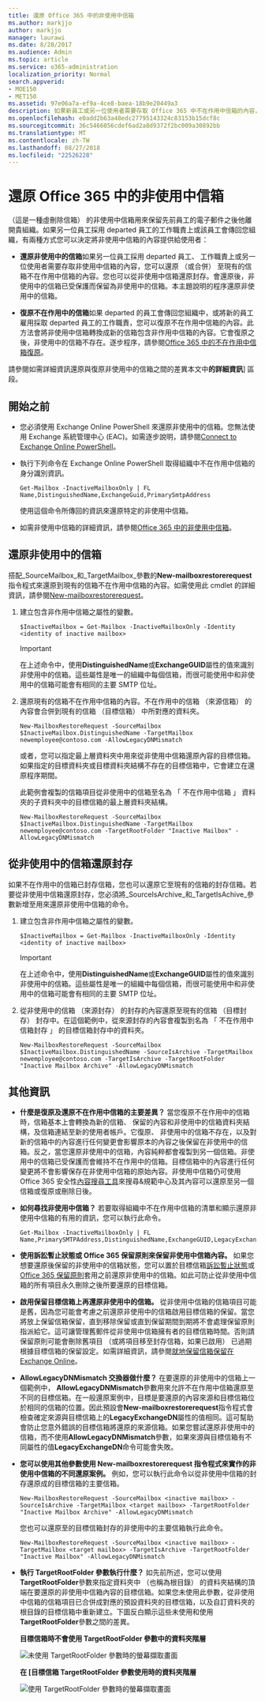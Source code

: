 ```yaml
---
title: 還原 Office 365 中的非使用中信箱
ms.author: markjjo
author: markjjo
manager: laurawi
ms.date: 8/28/2017
ms.audience: Admin
ms.topic: article
ms.service: o365-administration
localization_priority: Normal
search.appverid:
- MOE150
- MET150
ms.assetid: 97e06a7a-ef9a-4ce8-baea-18b9e20449a3
description: 如果新員工或另一位使用者需要存取 Office 365 中不在作用中信箱的內容，您可以還原 （或合併） 至現有的信箱不在作用中信箱的內容。
ms.openlocfilehash: e0add2b63a48edc27795143324c83153b15dcf8c
ms.sourcegitcommit: 36c5466056cdef6ad2a8d9372f2bc009a30892bb
ms.translationtype: MT
ms.contentlocale: zh-TW
ms.lasthandoff: 08/27/2018
ms.locfileid: "22526228"
---
```

# <a name="restore-an-inactive-mailbox-in-office-365"></a>還原 Office 365 中的非使用中信箱

（這是一種虛刪除信箱） 的非使用中信箱用來保留先前員工的電子郵件之後他離開貴組織。如果另一位員工採用 departed 員工的工作職責上或該員工會傳回您組織，有兩種方式您可以決定將非使用中信箱的內容提供給使用者： 
  
- **還原非使用中的信箱**如果另一位員工採用 departed 員工、 工作職責上或另一位使用者需要存取非使用中信箱的內容，您可以還原 （或合併） 至現有的信箱不在作用中信箱的內容。您也可以從非使用中信箱還原封存。會還原後，非使用中的信箱已受保護而保留為非使用中的信箱。本主題說明的程序還原非使用中的信箱。 
    
- **復原不在作用中的信箱**如果 departed 的員工會傳回您組織中，或將新的員工雇用採取 departed 員工的工作職責，您可以復原不在作用中信箱的內容。此方法會將非使用中信箱轉換成新的信箱包含非作用中信箱的內容。它會復原之後，非使用中的信箱不存在。逐步程序，請參閱[Office 365 中的不在作用中信箱復原](recover-an-inactive-mailbox.md)。
    
請參閱如需詳細資訊還原與復原非使用中的信箱之間的差異本文中**的詳細資訊**] 區段。 
  
## <a name="before-you-begin"></a>開始之前

- 您必須使用 Exchange Online PowerShell 來還原非使用中的信箱。您無法使用 Exchange 系統管理中心 (EAC)。如需逐步說明，請參閱[Connect to Exchange Online PowerShell](https://go.microsoft.com/fwlink/?linkid=396554)。
    
- 執行下列命令在 Exchange Online PowerShell 取得組織中不在作用中信箱的身分識別資訊。 
    
    ```
    Get-Mailbox -InactiveMailboxOnly | FL Name,DistinguishedName,ExchangeGuid,PrimarySmtpAddress
    ```

     使用這個命令所傳回的資訊來還原特定的非使用中信箱。
    
- 如需非使用中信箱的詳細資訊，請參閱[Office 365 中的非使用中信箱](inactive-mailboxes-in-office-365.md)。
    
## <a name="restore-an-inactive-mailbox"></a>還原非使用中的信箱

搭配_SourceMailbox_和_TargetMailbox_參數的**New-mailboxrestorerequest**指令程式來還原到現有的信箱不在作用中信箱的內容。如需使用此 cmdlet 的詳細資訊，請參閱[New-mailboxrestorerequest](https://go.microsoft.com/fwlink/?linkid=856298)。
  
1. 建立包含非作用中信箱之屬性的變數。 
    
    ```
    $InactiveMailbox = Get-Mailbox -InactiveMailboxOnly -Identity <identity of inactive mailbox>
    ```

    > [!IMPORTANT]
    > 在上述命令中，使用**DistinguishedName**或**ExchangeGUID**屬性的值來識別非使用中的信箱。這些屬性是唯一的組織中每個信箱，而很可能使用中和非使用中的信箱可能會有相同的主要 SMTP 位址。 
  
2. 還原現有的信箱不在作用中信箱的內容。不在作用中的信箱 （來源信箱） 的內容會合併到現有的信箱 （目標信箱） 中所對應的資料夾。
    
    ```
    New-MailboxRestoreRequest -SourceMailbox $InactiveMailbox.DistinguishedName -TargetMailbox newemployee@contoso.com -AllowLegacyDNMismatch
    ```
   
   或者，您可以指定最上層資料夾中用來從非使用中信箱還原內容的目標信箱。如果指定的目標資料夾或目標資料夾結構不存在的目標信箱中，它會建立在還原程序期間。 
    
    此範例會複製的信箱項目從非使用中的信箱至名為 「 不在作用中信箱 」 資料夾的子資料夾中的目標信箱的最上層資料夾結構。
    
   ```
   New-MailboxRestoreRequest -SourceMailbox $InactiveMailbox.DistinguishedName -TargetMailbox newemployee@contoso.com -TargetRootFolder "Inactive Mailbox" -AllowLegacyDNMismatch
   ```
  
## <a name="restore-the-archive-from-an-inactive-mailbox"></a>從非使用中的信箱還原封存

如果不在作用中的信箱已封存信箱，您也可以還原它至現有的信箱的封存信箱。若要從非使用中信箱還原封存，您必須將_SourceIsArchive_和_TargetIsAchive_參數新增至用來還原非使用中信箱的命令。 
  
1. 建立包含非作用中信箱之屬性的變數。 
    
    ```
    $InactiveMailbox = Get-Mailbox -InactiveMailboxOnly -Identity <identity of inactive mailbox>
    ```

    > [!IMPORTANT]
    > 在上述命令中，使用**DistinguishedName**或**ExchangeGUID**屬性的值來識別非使用中的信箱。這些屬性是唯一的組織中每個信箱，而很可能使用中和非使用中的信箱可能會有相同的主要 SMTP 位址。 
  
2. 從非使用中的信箱 （來源封存） 的封存的內容還原至現有的信箱 （目標封存） 封存中。在這個範例中，從來源封存的內容會複製到名為 「 不在作用中信箱封存 」 的目標信箱封存中的資料夾。

    ```
    New-MailboxRestoreRequest -SourceMailbox $InactiveMailbox.DistinguishedName -SourceIsArchive -TargetMailbox newemployee@contoso.com -TargetIsArchive -TargetRootFolder "Inactive Mailbox Archive" -AllowLegacyDNMismatch
    ```

  
## <a name="more-information"></a>其他資訊

- **什麼是復原及還原不在作用中信箱的主要差異？** 當您復原不在作用中的信箱時，信箱基本上會轉換為新的信箱、 保留的內容和非使用中的信箱資料夾結構，及信箱連結至新的使用者帳戶。它復原、 非使用中的信箱不存在，以及對新的信箱中的內容進行任何變更會影響原本的內容之後保留在非使用中的信箱。反之，當您還原非使用中的信箱，內容純粹都會複製到另一個信箱。非使用中的信箱已受保護而會維持不在作用中的信箱。目標信箱中的內容進行任何變更將不會影響保存在非使用中信箱的原始內容。非使用中信箱仍可使用 Office 365 安全性[內容搜尋工具](run-a-content-search-in-the-security-and-compliance-center.md)來搜尋&amp;規範中心及其內容可以還原至另一個信箱或復原或刪除日後。 
    
- **如何尋找非使用中信箱？** 若要取得組織中不在作用中信箱的清單和顯示還原非使用中信箱的有用的資訊，您可以執行此命令。 

  ```
  Get-Mailbox -InactiveMailboxOnly | FL Name,PrimarySMTPAddress,DistinguishedName,ExchangeGUID,LegacyExchangeDN,ArchiveStatus
  ```

- **使用訴訟暫止狀態或 Office 365 保留原則來保留非使用中信箱內容。** 如果您想要還原後保留的非使用中的信箱狀態，您可以置於目標信箱[訴訟暫止狀態](https://go.microsoft.com/fwlink/?linkid=856286)或[Office 365 保留原則](retention-policies.md)套用之前還原非使用中的信箱。如此可防止從非使用中信箱的所有項目永久刪除之後所要還原的目標信箱。 
    
- **啟用保留目標信箱上再還原非使用中的信箱。** 從非使用中信箱的信箱項目可能是舊，因為您可能會考慮之前還原非使用中的信箱啟用目標信箱的保留。當您將放上保留信箱保留，直到移除保留或直到保留期間到期將不會處理保留原則指派給它。這可讓管理舊郵件從非使用中信箱擁有者的目標信箱時間。否則請保留原則可能會刪除舊項目 （或將項目移至封存信箱，如果已啟用） 已過期根據目標信箱的保留設定。如需詳細資訊，請參閱[就地保留信箱保留在 Exchange Online](https://go.microsoft.com/fwlink/?linkid=856300)。
    
- **AllowLegacyDNMismatch 交換器做什麼？** 在要還原的非使用中的信箱上一個範例中， **AllowLegacyDNMismatch**參數用來允許不在作用中信箱還原至不同的目標信箱。在一般還原案例中，目標是要還原的內容來源和目標信箱位於相同的信箱的位置。因此預設會**New-mailboxrestorerequest**指令程式會檢查確定來源與目標信箱上的**LegacyExchangeDN**屬性的值相同。這可幫助會防止您意外錯誤的目標信箱將還原的來源信箱。如果您嘗試還原非使用中的信箱，而不使用**AllowLegacyDNMismatch**參數，如果來源與目標信箱有不同屬性的值**LegacyExchangeDN**命令可能會失敗。 
    
- **您可以使用其他參數使用 New-mailboxrestorerequest 指令程式來實作的非使用中信箱的不同還原案例。** 例如，您可以執行此命令以從非使用中信箱的封存還原成的目標信箱的主要信箱。 
    
  ```
  New-MailboxRestoreRequest -SourceMailbox <inactive mailbox> -SourceIsArchive -TargetMailbox <target mailbox> -TargetRootFolder "Inactive Mailbox Archive" -AllowLegacyDNMismatch
  ```

  您也可以還原至的目標信箱封存的非使用中的主要信箱執行此命令。

  ```
  New-MailboxRestoreRequest -SourceMailbox <inactive mailbox> -TargetMailbox <target mailbox> -TargetIsArchive -TargetRootFolder "Inactive Mailbox" -AllowLegacyDNMismatch
  ```

- **執行 TargetRootFolder 參數執行什麼？** 如先前所述，您可以使用**TargetRootFolder**參數來指定資料夾中 （也稱為根目錄） 的資料夾結構的頂端在要還原的非使用中信箱內容的目標信箱。如果您未使用此參數，從非使用中信箱的信箱項目已合併成對應的預設資料夾的目標信箱，以及自訂資料夾的根目錄的目標信箱中重新建立。下圖反白顯示這些未使用和使用**TargetRootFolder**參數之間的差異。 
    
    **目標信箱時不會使用 TargetRootFolder 參數中的資料夾階層**
    
    ![未使用 TargetRootFolder 參數時的螢幕擷取畫面](media/76a759af-f483-4d1c-8cc7-243435b5562e.png)
  
    **在 [目標信箱 TargetRootFolder 參數使用時的資料夾階層**
    
    ![使用 TargetRootFolder 參數時的螢幕擷取畫面](media/300da592-7323-48db-b8a4-07012259d113.png)

  

